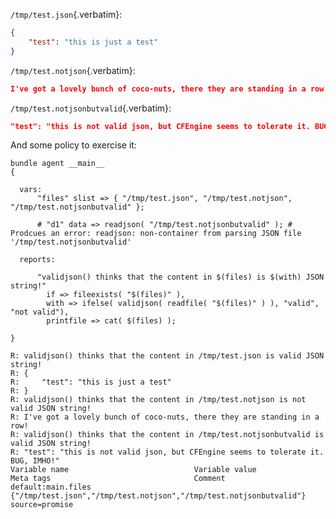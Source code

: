 `/tmp/test.json`{.verbatim}:

``` {.json tangle="/tmp/test.json"}
{
    "test": "this is just a test"
}
```

`/tmp/test.notjson`{.verbatim}:

``` {.json tangle="/tmp/test.notjson"}
I've got a lovely bunch of coco-nuts, there they are standing in a row!
```

`/tmp/test.notjsonbutvalid`{.verbatim}:

``` {.json tangle="/tmp/test.notjsonbutvalid"}
"test": "this is not valid json, but CFEngine seems to tolerate it. BUG!"
```

And some policy to exercise it:

``` {.cfengine3 include-stdlib="t" log-level="info" exports="both" extra-opts="--show-evaluated-vars=default:main\\\\." tangle="checking_to_see_if_json_files_are_valid.cf"}
bundle agent __main__
{

  vars:
      "files" slist => { "/tmp/test.json", "/tmp/test.notjson", "/tmp/test.notjsonbutvalid" };

      # "d1" data => readjson( "/tmp/test.notjsonbutvalid" ); # Prodcues an error: readjson: non-container from parsing JSON file '/tmp/test.notjsonbutvalid'

  reports:

      "validjson() thinks that the content in $(files) is $(with) JSON string!"
        if => fileexists( "$(files)" ),
        with => ifelse( validjson( readfile( "$(files)" ) ), "valid", "not valid"),
        printfile => cat( $(files) );

}
```

``` example
R: validjson() thinks that the content in /tmp/test.json is valid JSON string!
R: {
R:     "test": "this is just a test"
R: }
R: validjson() thinks that the content in /tmp/test.notjson is not valid JSON string!
R: I've got a lovely bunch of coco-nuts, there they are standing in a row!
R: validjson() thinks that the content in /tmp/test.notjsonbutvalid is valid JSON string!
R: "test": "this is not valid json, but CFEngine seems to tolerate it. BUG, IMHO!"
Variable name                            Variable value                                               Meta tags                                Comment
default:main.files                        {"/tmp/test.json","/tmp/test.notjson","/tmp/test.notjsonbutvalid"} source=promise
```
